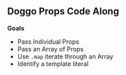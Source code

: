 ## Doggo Props Code Along

**Goals**

- Pass Individual Props
- Pass an Array of Props
- Use `.map` iterate through an Array
- Identify a template literal
